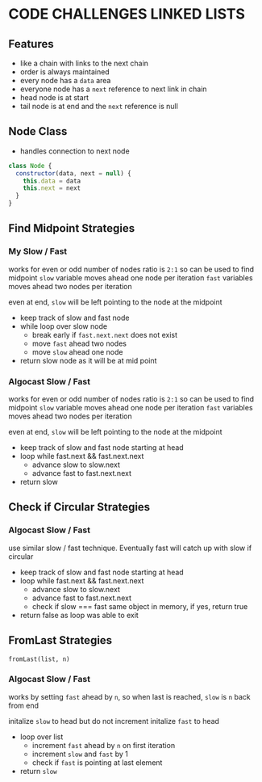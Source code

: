 # CODE CHALLENGES LINKED LISTS

## Features

- like a chain with links to the next chain
- order is always maintained
- every node has a `data` area
- everyone node has a `next` reference to next link in chain
- head node is at start
- tail node is at end and the `next` reference is null

## Node Class

- handles connection to next node

```javascript
class Node {
  constructor(data, next = null) {
    this.data = data
    this.next = next
  }
}
```

## Find Midpoint Strategies

### My Slow / Fast

works for even or odd number of nodes
ratio is `2:1` so can be used to find midpoint
`slow` variable moves ahead one node per iteration
`fast` variables moves ahead two nodes per iteration

even at end, `slow` will be left pointing to the node at the midpoint

- keep track of slow and fast node
- while loop over slow node
  - break early if `fast.next.next` does not exist
  - move `fast` ahead two nodes
  - move `slow` ahead one node
- return slow node as it will be at mid point

### Algocast Slow / Fast

works for even or odd number of nodes
ratio is `2:1` so can be used to find midpoint
`slow` variable moves ahead one node per iteration
`fast` variables moves ahead two nodes per iteration

even at end, `slow` will be left pointing to the node at the midpoint

- keep track of slow and fast node starting at head
- loop while fast.next && fast.next.next
  - advance slow to slow.next
  - advance fast to fast.next.next
- return slow

## Check if Circular Strategies

### Algocast Slow / Fast

use similar slow / fast technique. Eventually fast will catch up with slow if circular

- keep track of slow and fast node starting at head
- loop while fast.next && fast.next.next
  - advance slow to slow.next
  - advance fast to fast.next.next
  - check if slow === fast same object in memory, if yes, return true
- return false as loop was able to exit

## FromLast Strategies

`fromLast(list, n)`

### Algocast Slow / Fast

works by setting `fast` ahead by `n`, so when last is reached, `slow` is `n` back from end

initalize `slow` to head but do not increment
initalize `fast` to head

- loop over list
  - increment `fast` ahead by `n` on first iteration
  - increment `slow` and `fast` by 1
  - check if `fast` is pointing at last element
- return `slow`
